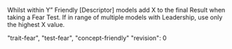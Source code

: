 Whilst within Y” Friendly [Descriptor] models add X to the final Result when taking a Fear Test.
If in range of multiple models with Leadership, use only the highest X value.

"trait-fear", "test-fear", "concept-friendly"
"revision": 0